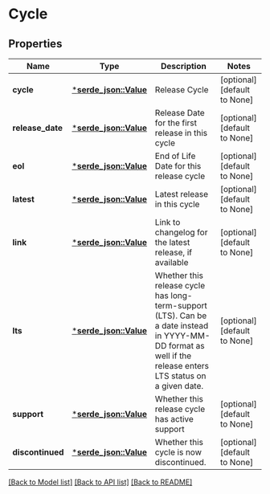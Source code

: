 # Cycle

## Properties
Name | Type | Description | Notes
------------ | ------------- | ------------- | -------------
**cycle** | [***serde_json::Value**](.md) | Release Cycle | [optional] [default to None]
**release_date** | [***serde_json::Value**](.md) | Release Date for the first release in this cycle | [optional] [default to None]
**eol** | [***serde_json::Value**](.md) | End of Life Date for this release cycle | [optional] [default to None]
**latest** | [***serde_json::Value**](.md) | Latest release in this cycle | [optional] [default to None]
**link** | [***serde_json::Value**](.md) | Link to changelog for the latest release, if available | [optional] [default to None]
**lts** | [***serde_json::Value**](.md) | Whether this release cycle has long-term-support (LTS). Can be a date instead in YYYY-MM-DD format as well if the release enters LTS status on a given date.  | [optional] [default to None]
**support** | [***serde_json::Value**](.md) | Whether this release cycle has active support | [optional] [default to None]
**discontinued** | [***serde_json::Value**](.md) | Whether this cycle is now discontinued. | [optional] [default to None]

[[Back to Model list]](../README.md#documentation-for-models) [[Back to API list]](../README.md#documentation-for-api-endpoints) [[Back to README]](../README.md)


